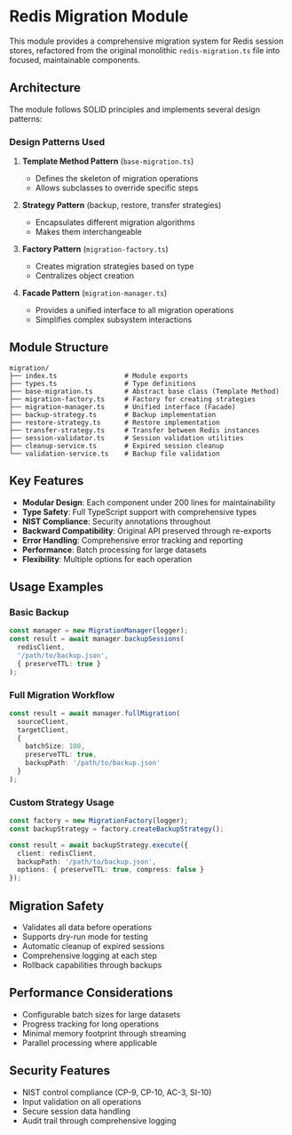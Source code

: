 # Redis Migration Module

This module provides a comprehensive migration system for Redis session stores, refactored from the original monolithic `redis-migration.ts` file into focused, maintainable components.

## Architecture

The module follows SOLID principles and implements several design patterns:

### Design Patterns Used

1. **Template Method Pattern** (`base-migration.ts`)
   - Defines the skeleton of migration operations
   - Allows subclasses to override specific steps

2. **Strategy Pattern** (backup, restore, transfer strategies)
   - Encapsulates different migration algorithms
   - Makes them interchangeable

3. **Factory Pattern** (`migration-factory.ts`)
   - Creates migration strategies based on type
   - Centralizes object creation

4. **Facade Pattern** (`migration-manager.ts`)
   - Provides a unified interface to all migration operations
   - Simplifies complex subsystem interactions

## Module Structure

```
migration/
├── index.ts                 # Module exports
├── types.ts                 # Type definitions
├── base-migration.ts        # Abstract base class (Template Method)
├── migration-factory.ts     # Factory for creating strategies
├── migration-manager.ts     # Unified interface (Facade)
├── backup-strategy.ts       # Backup implementation
├── restore-strategy.ts      # Restore implementation
├── transfer-strategy.ts     # Transfer between Redis instances
├── session-validator.ts     # Session validation utilities
├── cleanup-service.ts       # Expired session cleanup
└── validation-service.ts    # Backup file validation
```

## Key Features

- **Modular Design**: Each component under 200 lines for maintainability
- **Type Safety**: Full TypeScript support with comprehensive types
- **NIST Compliance**: Security annotations throughout
- **Backward Compatibility**: Original API preserved through re-exports
- **Error Handling**: Comprehensive error tracking and reporting
- **Performance**: Batch processing for large datasets
- **Flexibility**: Multiple options for each operation

## Usage Examples

### Basic Backup

```typescript
const manager = new MigrationManager(logger);
const result = await manager.backupSessions(
  redisClient,
  '/path/to/backup.json',
  { preserveTTL: true }
);
```

### Full Migration Workflow

```typescript
const result = await manager.fullMigration(
  sourceClient,
  targetClient,
  {
    batchSize: 100,
    preserveTTL: true,
    backupPath: '/path/to/backup.json'
  }
);
```

### Custom Strategy Usage

```typescript
const factory = new MigrationFactory(logger);
const backupStrategy = factory.createBackupStrategy();

const result = await backupStrategy.execute({
  client: redisClient,
  backupPath: '/path/to/backup.json',
  options: { preserveTTL: true, compress: false }
});
```

## Migration Safety

- Validates all data before operations
- Supports dry-run mode for testing
- Automatic cleanup of expired sessions
- Comprehensive logging at each step
- Rollback capabilities through backups

## Performance Considerations

- Configurable batch sizes for large datasets
- Progress tracking for long operations
- Minimal memory footprint through streaming
- Parallel processing where applicable

## Security Features

- NIST control compliance (CP-9, CP-10, AC-3, SI-10)
- Input validation on all operations
- Secure session data handling
- Audit trail through comprehensive logging